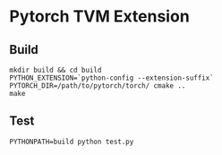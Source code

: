 # Pytorch TVM Extension

## Build

```
mkdir build && cd build
PYTHON_EXTENSION=`python-config --extension-suffix` PYTORCH_DIR=/path/to/pytorch/torch/ cmake ..
make
```

## Test

```
PYTHONPATH=build python test.py
```

